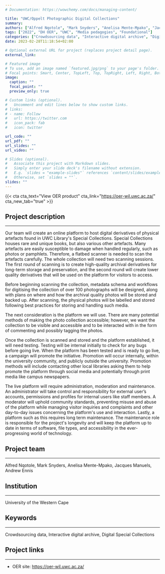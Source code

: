 ```yaml
---
# Documentation: https://wowchemy.com/docs/managing-content/

title: "UWC/Oppelt Photographic Digital Collections"
summary: 
authors: ["Alfred Nqotole", "Mark Snyders", "Anelisa Mente-Mpako", "Jacques Manuels", "Andrew Ennis"]
tags: ["2022", "DH OER", "UWC", "Media pedagogies", "Foundational"]
categories: ["Crowdsourcing data", "Interactive digital archive", "Digital Special Collections"]
date: 2023-02-28T11:18:54+02:00

# Optional external URL for project (replaces project detail page).
external_link: 

# Featured image
# To use, add an image named `featured.jpg/png` to your page's folder.
# Focal points: Smart, Center, TopLeft, Top, TopRight, Left, Right, BottomLeft, Bottom, BottomRight.
image:
  caption: ""
  focal_point: ""
  preview_only: true

# Custom links (optional).
#   Uncomment and edit lines below to show custom links.
# links:
# - name: Follow
#   url: https://twitter.com
#   icon_pack: fab
#   icon: twitter

url_code: ""
url_pdf: ""
url_slides: ""
url_video: ""

# Slides (optional).
#   Associate this project with Markdown slides.
#   Simply enter your slide deck's filename without extension.
#   E.g. `slides = "example-slides"` references `content/slides/example-slides.md`.
#   Otherwise, set `slides = ""`.
slides: ""
---
```


{{< cta cta_text="View OER product" cta_link="https://oer-wil.uwc.ac.za/" cta_new_tab="true" >}}

## Project description
---

Our team will create an online platform to host digital derivatives of physical artefacts found in UWC Library's Special Collections. Special Collections houses rare and unique books, but also various other artefacts. Many artefacts are easily susceptible to damage when handled regularly, such as photos or pamphlets. Therefore, a flatbed scanner is needed to scan the artefacts carefully. The whole collection will need two scanning sessions. The first round of scanning is to create high-quality archival derivatives for long-term storage and preservation, and the second round will create lower quality derivatives that will be used on the platform for visitors to access.

Before beginning scanning the collection, metadata schema and workflows for digitising the collection of over 100 photographs will be designed, along with plans on where and how the archival quality photos will be stored and backed up. After scanning, the physical photos will be labelled and stored following best practices for storing and handling such media. 

The next consideration is the platform we will use. There are many potential methods of making the photo collection accessible; however, we want the collection to be visible and accessible and to be interacted with in the form of commenting and possibly tagging the photos. 

Once the collection is scanned and stored and the platform established, it will need testing. Testing will be internal initially to check for any bugs before going live. When the platform has been tested and is ready to go live, a campaign will promote the initiative. Promotion will occur internally, within the university community, and publicly outside the university. Promotion methods will include contacting other local libraries asking them to help promote the platform through social media and potentially through print media like campus newspapers.

The live platform will require administration, moderation and maintenance. An administrator will take control and responsibility for external user’s accounts, permissions and profiles for internal users like staff members. A moderator will uphold community standards, preventing misuse and abuse of the platform while managing visitor inquiries and complaints and other day-to-day issues concerning the platform's use and interaction. Lastly, a platform such as this requires long term maintenance. The maintenance role is responsible for the project's longevity and will keep the platform up to date in terms of software, file types, and accessibility in the ever-progressing world of technology.
 

## Project team
---

Alfred Nqotole, Mark Snyders, Anelisa Mente-Mpako, Jacques Manuels, Andrew Ennis

## Institution
---

University of the Western Cape

## Keywords
---

Crowdsourcing data, Interactive digital archive, Digital Special Collections

## Project links
---

- OER site: https://oer-wil.uwc.ac.za/

